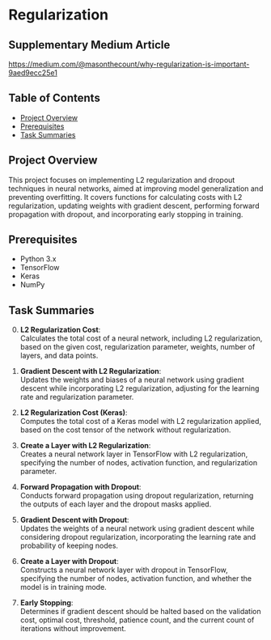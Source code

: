 # Regularization

## Supplementary Medium Article
https://medium.com/@masonthecount/why-regularization-is-important-9aed9ecc25e1

## Table of Contents
- [Project Overview](#project-overview)
- [Prerequisites](#prerequisites)
- [Task Summaries](#task-summaries)

## Project Overview

This project focuses on implementing L2 regularization and dropout techniques in neural networks, aimed at improving model generalization and preventing overfitting. It covers functions for calculating costs with L2 regularization, updating weights with gradient descent, performing forward propagation with dropout, and incorporating early stopping in training.

## Prerequisites

- Python 3.x
- TensorFlow
- Keras
- NumPy

## Task Summaries

0. **L2 Regularization Cost**:  
   Calculates the total cost of a neural network, including L2 regularization, based on the given cost, regularization parameter, weights, number of layers, and data points.

1. **Gradient Descent with L2 Regularization**:  
   Updates the weights and biases of a neural network using gradient descent while incorporating L2 regularization, adjusting for the learning rate and regularization parameter.

2. **L2 Regularization Cost (Keras)**:  
   Computes the total cost of a Keras model with L2 regularization applied, based on the cost tensor of the network without regularization.

3. **Create a Layer with L2 Regularization**:  
   Creates a neural network layer in TensorFlow with L2 regularization, specifying the number of nodes, activation function, and regularization parameter.

4. **Forward Propagation with Dropout**:  
   Conducts forward propagation using dropout regularization, returning the outputs of each layer and the dropout masks applied.

5. **Gradient Descent with Dropout**:  
   Updates the weights of a neural network using gradient descent while considering dropout regularization, incorporating the learning rate and probability of keeping nodes.

6. **Create a Layer with Dropout**:  
   Constructs a neural network layer with dropout in TensorFlow, specifying the number of nodes, activation function, and whether the model is in training mode.

7. **Early Stopping**:  
   Determines if gradient descent should be halted based on the validation cost, optimal cost, threshold, patience count, and the current count of iterations without improvement.
